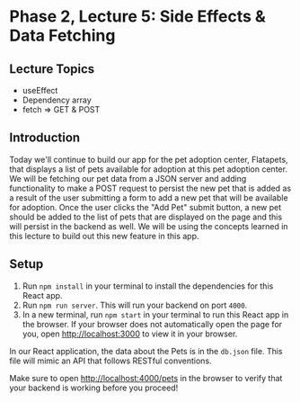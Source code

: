 # Phase 2, Lecture 5: Side Effects & Data Fetching

## Lecture Topics

- useEffect
- Dependency array
- fetch => GET & POST

## Introduction

Today we'll continue to build our app for the pet adoption center, Flatapets, that displays a list of pets available for adoption at this pet adoption center. We will be fetching our pet data from a JSON server and adding functionality to make a POST request to persist the new pet that is added as a result of the user submitting a form to add a new pet that will be available for adoption. Once the user clicks the "Add Pet" submit button, a new pet should be added to the list of pets that are displayed on the page and this will persist in the backend as well. We will be using the concepts learned in this lecture to build out this new feature in this app.

## Setup

1. Run `npm install` in your terminal to install the dependencies for this React app.
2. Run `npm run server`. This will run your backend on port `4000`.
3. In a new terminal, run `npm start` in your terminal to run this React app in the browser. If your browser does not automatically open the page for you, open [http://localhost:3000](http://localhost:3000) to view it in your browser.

In our React application, the data about the Pets is in the `db.json` file. This file will mimic an API that follows RESTful conventions.

Make sure to open [http://localhost:4000/pets](http://localhost:4000/pets) in the browser to verify that your backend is working before you proceed!